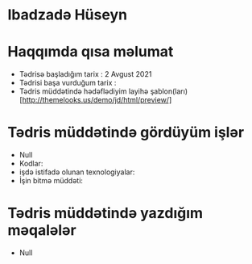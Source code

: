 # Ibadzadə Hüseyn
# Haqqımda qısa məlumat
- Tədrisə başladığım tarix : 2 Avgust 2021
- Tədrisi başa vurduğum tarix : 
- Tədris müddətində hədəflədiyim layihə şablon(ları) [http://themelooks.us/demo/jd/html/preview/]
# Tədris müddətində gördüyüm işlər
- Null
 - Kodlar:
 - işdə istifadə olunan texnologiyalar:
 - İşin bitmə müddəti:

# Tədris müddətində yazdığım məqalələr
- Null